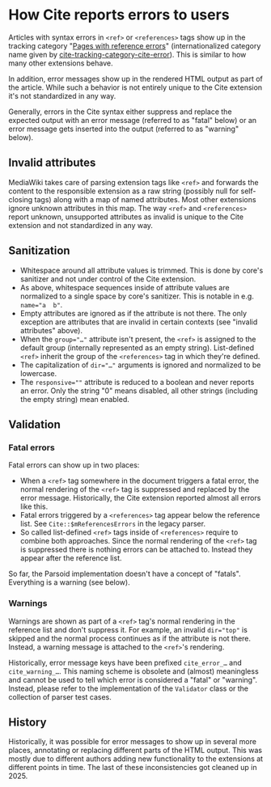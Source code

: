 # How Cite reports errors to users

Articles with syntax errors in `<ref>` or `<references>` tags show up in the tracking category "[Pages with reference errors](https://www.mediawiki.org/wiki/Category:Pages_with_reference_errors)" (internationalized category name given by [cite-tracking-category-cite-error](https://www.mediawiki.org/wiki/MediaWiki:cite-tracking-category-cite-error)). This is similar to how many other extensions behave.

In addition, error messages show up in the rendered HTML output as part of the article. While such a behavior is not entirely unique to the Cite extension it's not standardized in any way.

Generally, errors in the Cite syntax either suppress and replace the expected output with an error message (referred to as "fatal" below) or an error message gets inserted into the output (referred to as "warning" below).

## Invalid attributes

MediaWiki takes care of parsing extension tags like `<ref>` and forwards the content to the responsible extension as a raw string (possibly null for self-closing tags) along with a map of named attributes. Most other extensions ignore unknown attributes in this map. The way `<ref>` and `<references>` report unknown, unsupported attributes as invalid is unique to the Cite extension and not standardized in any way.

## Sanitization

- Whitespace around all attribute values is trimmed. This is done by core's sanitizer and not under control of the Cite extension.
- As above, whitespace sequences inside of attribute values are normalized to a single space by core's sanitizer. This is notable in e.g. `name="a  b"`.
- Empty attributes are ignored as if the attribute is not there. The only exception are attributes that are invalid in certain contexts (see "invalid attributes" above).
- When the `group="…"` attribute isn't present, the `<ref>` is assigned to the default group (internally represented as an empty string). List-defined `<ref>` inherit the group of the `<references>` tag in which they're defined.
- The capitalization of `dir="…"` arguments is ignored and normalized to be lowercase.
- The `responsive=""` attribute is reduced to a boolean and never reports an error. Only the string "0" means disabled, all other strings (including the empty string) mean enabled.

## Validation
### Fatal errors

Fatal errors can show up in two places:
- When a `<ref>` tag somewhere in the document triggers a fatal error, the normal rendering of the `<ref>` tag is suppressed and replaced by the error message. Historically, the Cite extension reported almost all errors like this.
- Fatal errors triggered by a `<references>` tag appear below the reference list. See `Cite::$mReferencesErrors` in the legacy parser.
- So called list-defined `<ref>` tags inside of `<references>` require to combine both approaches. Since the normal rendering of the `<ref>` tag is suppressed there is nothing errors can be attached to. Instead they appear after the reference list.

So far, the Parsoid implementation doesn't have a concept of "fatals". Everything is a warning (see below).

### Warnings

Warnings are shown as part of a `<ref>` tag's normal rendering in the reference list and don't suppress it. For example, an invalid `dir="top"` is skipped and the normal process continues as if the attribute is not there. Instead, a warning message is attached to the `<ref>`'s rendering.

Historically, error message keys have been prefixed `cite_error_…` and `cite_warning_…`. This naming scheme is obsolete and (almost) meaningless and cannot be used to tell which error is considered a "fatal" or "warning". Instead, please refer to the implementation of the `Validator` class or the collection of parser test cases.

## History

Historically, it was possible for error messages to show up in several more places, annotating or replacing different parts of the HTML output. This was mostly due to different authors adding new functionality to the extensions at different points in time. The last of these inconsistencies got cleaned up in 2025.
